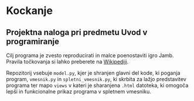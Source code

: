 # Kockanje

## Projektna naloga pri predmetu Uvod v programiranje

Cilj programa je zvesto reproducirati in malce poenostaviti igro Jamb. Pravila točkovanja si lahko preberete na [Wikipediji](https://en.wikipedia.org/wiki/Yahtzee#Rules).

Repozitorij vsebuje `model.py`, kjer je shranjen glavni del kode, ki poganja program, `vmesnik.py` in `spletni_vmesnik.py`, ki skrbita za lažjo predstavitev programa ter mapo `views` v kateri je sharanjena `.html` datoteka, ki omogoča lepši in funkcionalne prikaz programa v spletnem vmesniku. 
